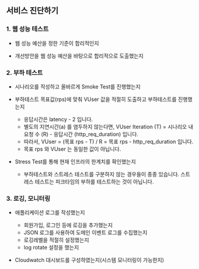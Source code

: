 ## 서비스 진단하기


### 1. 웹 성능 테스트
- 웹 성능 예산을 정한 기준이 합리적인지

- 개선방안을 웹 성능 예산을 바탕으로 합리적으로 도출했는지


### 2. 부하 테스트
- 시나리오를 작성하고 올바르게 Smoke Test를 진행했는지

- 부하테스트 목표값(rps)에 맞춰 VUser 값을 적절히 도출하고 부하테스트를 진행했는지
    - 응답시간은 latency - 2 입니다.
    - 별도의 지연시간(a) 를 염두하지 않는다면, VUser Iteration (T) = 시나리오 내 요청 수 (R) - 응답시간 (http_req_duration) 입니다.
    - 따라서, VUser = (목표 rps - T) / R = 목표 rps - http_req_duration 입니다.
    - 목표 rps 와 VUser 는 동일한 값이 아닙니다.

- Stress Test를 통해 현재 인프라의 한계치를 확인했는지
    -  부하테스트와 스트레스 테스트를 구분하지 않는 경우들이 종종 있습니다. 스트레스 테스트는 피크타임의 부하를 테스트하는 것이 아닙니다. 


### 3. 로깅, 모니터링
- 애플리케이션 로그를 작성했는지
    - 회원가입, 로그인 등에 로깅을 추가했는지
    - JSON 로그를 사용하여 도메인 이벤트 로그를 수집했는지
    - 로깅레벨을 적절히 설정했는지
    - log rotate 설정을 했는지

- Cloudwatch 대시보드를 구성하였는지(시스템 모니터링이 가능한지)
